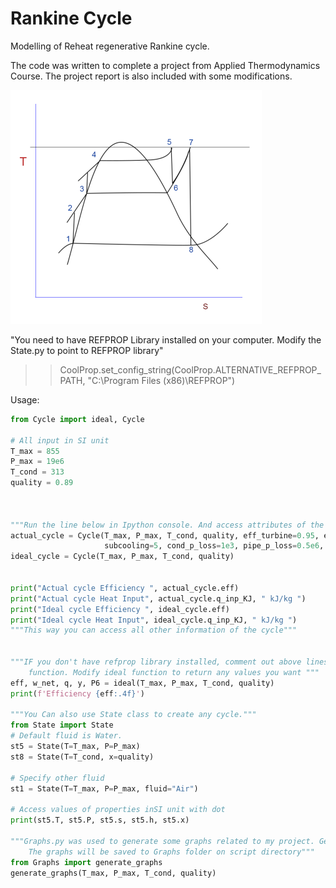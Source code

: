 # Rankine Cycle
Modelling of Reheat regenerative Rankine cycle.

The code was written to complete a project from Applied Thermodynamics Course. The project report is also included with some modifications. 

![Cycle](ts%20ideal.png)

"You need to have REFPROP Library installed on your computer. Modify the State.py to point to REFPROP library"
>> CoolProp.set_config_string(CoolProp.ALTERNATIVE_REFPROP_PATH, "C:\\Program Files (x86)\\REFPROP")

Usage:

```python
from Cycle import ideal, Cycle

# All input in SI unit
T_max = 855
P_max = 19e6
T_cond = 313
quality = 0.89



"""Run the line below in Ipython console. And access attributes of the object. All values are in SI"""
actual_cycle = Cycle(T_max, P_max, T_cond, quality, eff_turbine=0.95, eff_pump=0.9, boiler_p_loss=0.7e6,
                     subcooling=5, cond_p_loss=1e3, pipe_p_loss=0.5e6, pipe_q_loss=100e3, reheater_p_loss=0.3e6)
ideal_cycle = Cycle(T_max, P_max, T_cond, quality)


print("Actual cycle Efficiency ", actual_cycle.eff)
print("Actual cycle Heat Input", actual_cycle.q_inp_KJ, " kJ/kg ")
print("Ideal cycle Efficiency ", ideal_cycle.eff)
print("Ideal cycle Heat Input", ideal_cycle.q_inp_KJ, " kJ/kg ")
"""This way you can access all other information of the cycle"""
    

"""IF you don't have refprop library installed, comment out above lines. You can only use the ideal 
    function. Modify ideal function to return any values you want """
eff, w_net, q, y, P6 = ideal(T_max, P_max, T_cond, quality)
print(f'Efficiency {eff:.4f}')

"""You Can also use State class to create any cycle."""
from State import State
# Default fluid is Water.
st5 = State(T=T_max, P=P_max)
st8 = State(T=T_cond, x=quality)

# Specify other fluid
st1 = State(T=T_max, P=P_max, fluid="Air")

# Access values of properties inSI unit with dot
print(st5.T, st5.P, st5.s, st5.h, st5.x) 

"""Graphs.py was used to generate some graphs related to my project. Generating graph may take some time.
    The graphs will be saved to Graphs folder on script directory"""
from Graphs import generate_graphs
generate_graphs(T_max, P_max, T_cond, quality)
```
